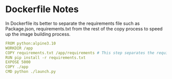 # Dockerfile Notes

In Dockerfile its better to separate the requirements file such as Package.json, requirements.txt from the rest of the copy process to speed up the image building process.
```YAML
FROM python:alpine3.10
WORKDIR /app
COPY requirements.txt /app/requirements # This step separates the requirements since it doesn't change often
RUN pip install -r requirements.txt
EXPOSE 5000
COPY ./app
CMD python ./launch.py
```